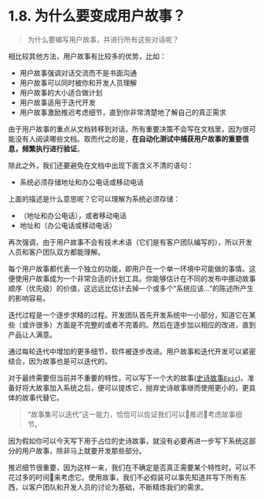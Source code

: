 # 1.8. 为什么要变成用户故事？

> 为什么要编写用户故事，并进行所有这些对话呢？

相比较其他方法，用户故事有比较多的优势，比如：

- 用户故事强调对话交流而不是书面沟通
- 用户故事可以同时被你和开发人员理解
- 用户故事的大小适合做计划
- 用户故事适用于迭代开发
- 用户故事激励推迟考虑细节，直到你非常清楚地了解自己的真正需求

由于用户故事的重点从文档转移到对话，所有重要决策不会写在文档里，因为很可能没有人阅读哪些文档。取而代之的是，**在自动化测试中捕获用户故事的重要信息，频繁执行进行验证**。

除此之外，我们还要避免在文档中出现下面含义不清的语句：

- 系统必须存储地址和办公电话或移动电话

上面的描述是什么意思呢？它可以理解为系统必须存储：

- （地址和办公电话），或者移动电话
- 地址和（办公电话或移动电话）

再次强调，由于用户故事不会有技术术语（它们是有客户团队编写的），所以开发人员和客户团队双方都能理解。

每个用户故事都代表一个独立的功能，即用户在一个单一环境中可能做的事情。这便使用户故事成为一个非常合适的计划工具。你能够估计在不同的发布中挪动故事顺序（优先级）的价值，这远远比估计去掉一个或多个“系统应该...”的陈述所产生的影响容易。

迭代过程是一个逐步求精的过程。开发团队首先开发系统中一小部分，知道它在某些（或许很多）方面是不完整的或者不完善的。然后在逐步加以相应的改进，直到产品让人满意。

通过每轮迭代中增加的更多细节，软件被逐步改进。用户故事和迭代开发可以紧密结合，因为故事也是可以迭代的。

对于最终需要但当前并不重要的特性，可以写下一个大的故事([史诗故事`Epic`](1.2.md#史诗故事))。准备好将大故事加入系统之后，便可以提炼它，抛弃史诗故事继而使用更小的，更具体的故事代替它。

> “故事集可以迭代”这一能力，恰恰可以佐证我们可以推迟考虑故事细节。

因为假如你可以今天写下用于占位的史诗故事，就没有必要再进一步写下系统这部分的用户故事，除非马上就要开发那些部分。

推迟细节很重要，因为这样一来，我们在不确定是否真正需要某个特性时，可以不花过多的时间来考虑它。使用故事，我们不必假装可以事先知道并写下所有东西，以客户团队和开发人员的讨论为基础，不断精炼我们的需求。
